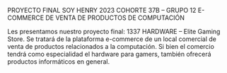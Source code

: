 PROYECTO FINAL SOY HENRY 2023
COHORTE 37B – GRUPO 12
E-COMMERCE DE VENTA DE PRODUCTOS DE COMPUTACIÓN

Les presentamos nuestro proyecto final: 1337 HARDWARE – Elite Gaming Store. Se tratará de la plataforma e-commerce de un local comercial de venta de productos relacionados a la computación. Si bien el comercio tendrá como especialidad el hardware para gamers, también ofrecerá productos informáticos en general.